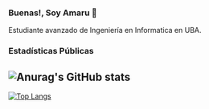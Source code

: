 ### Buenas!, Soy Amaru 👋 

Estudiante avanzado de Ingeniería en Informatica en UBA.

### Estadísticas Públicas

![Anurag's GitHub stats](https://github-readme-stats.vercel.app/api?username=amaruDuran&count_private=true&theme=tokyonight&show_icons=true)
--

[![Top Langs](https://github-readme-stats.vercel.app/api/top-langs/?username=amaruDuran&layout=donut&langs_count=8&theme=tokyonight&exclude_repo=7506-orgaDatos)](https://github.com/amaruDuran/github-readme-stats)

<!--
**amaruDuran/amaruDuran** is a ✨ _special_ ✨ repository because its `README.md` (this file) appears on your GitHub profile.

Here are some ideas to get you started:

- 🔭 I’m currently working on ...
- 🌱 I’m currently learning ...
- 👯 I’m looking to collaborate on ...
- 🤔 I’m looking for help with ...
- 💬 Ask me about ...
- 📫 How to reach me: ...
- 😄 Pronouns: ...
- ⚡ Fun fact: ...
-->
